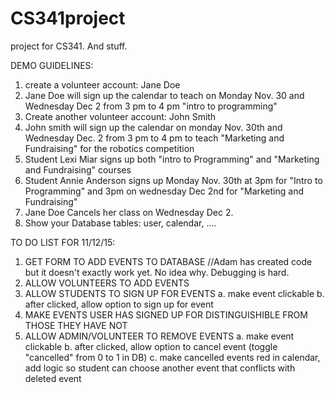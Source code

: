 # CS341project
project for CS341.  And stuff.

DEMO GUIDELINES:
1. create a volunteer account: Jane Doe
2. Jane Doe will sign up the calendar to teach on Monday Nov. 30 and Wednesday Dec 2 from 3 pm to 4 pm
	"intro to programming"
3. Create another volunteer account: John Smith
4. John smith will sign up the calendar on monday Nov. 30th and Wednesday Dec. 2 from 3 pm to 4 pm
	to teach "Marketing and Fundraising" for the robotics competition
5. Student Lexi Miar signs up both "intro to Programming" and "Marketing and Fundraising" courses
6. Student Annie Anderson signs up Monday Nov. 30th at 3pm for "Intro to Programming" and 3pm on
	wednesday Dec 2nd for "Marketing and Fundraising"
7. Jane Doe Cancels her class on Wednesday Dec 2.
8. Show your Database tables: user, calendar, ....

TO DO LIST FOR 11/12/15:
1. GET FORM TO ADD EVENTS TO DATABASE
	//Adam has created code but it doesn't exactly work yet. No idea why. Debugging is hard.
2. ALLOW VOLUNTEERS TO ADD EVENTS
3. ALLOW STUDENTS TO SIGN UP FOR EVENTS 
	a. make event clickable 
	b. after clicked, allow option to sign up for event
4. MAKE EVENTS USER HAS SIGNED UP FOR DISTINGUISHIBLE FROM THOSE THEY HAVE NOT
5. ALLOW ADMIN/VOLUNTEER TO REMOVE EVENTS
	a. make event clickable
	b. after clicked, allow option to cancel event (toggle "cancelled" from 0 to 1 in DB)
	c. make cancelled events red in calendar, add logic so student can choose another event
		that conflicts with deleted event

